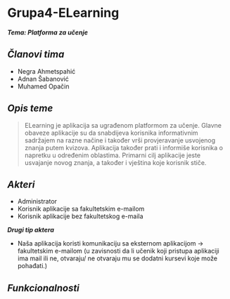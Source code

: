 # Grupa4-ELearning
***Tema: Platforma za učenje***

***Članovi tima*** 
-------------

- Negra Ahmetspahić
- Adnan Šabanović
- Muhamed Opačin

***Opis teme***
-------------
>ELearning je aplikacija sa ugrađenom platformom za učenje. Glavne obaveze aplikacije su da snabdijeva korisnika informativnim sadržajem na razne načine i također vrši provjeravanje usvojenog znanja putem kvizova. Aplikacija također prati i informiše korisnika o napretku u određenim oblastima. Primarni cilj aplikacije jeste usvajanje novog znanja, a također i vještina koje korisnik stiče.


***Akteri***
-------------
- Administrator
- Korisnik aplikacije sa fakultetskim e-mailom
- Korisnik aplikacije bez fakultetskog e-maila


***Drugi tip aktera***
- Naša aplikacija koristi komunikaciju sa eksternom aplikacijom -> fakultetskim e-mailom (u zavisnosti da li učenik koji pristupa aplikaciji ima mail ili ne, otvaraju/ ne otvaraju mu se dodatni kursevi koje može pohađati.) 

***Funkcionalnosti***
-------------





